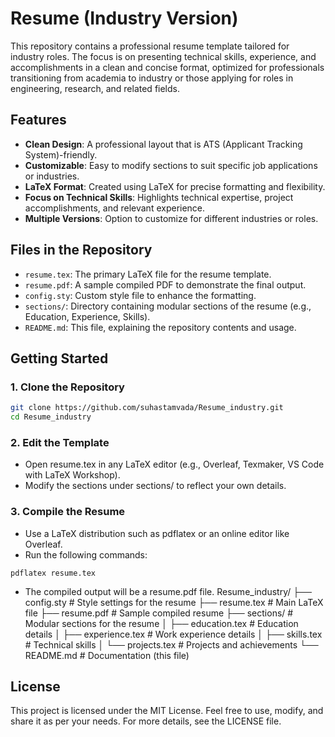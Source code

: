 # Resume (Industry Version)

This repository contains a professional resume template tailored for industry roles. The focus is on presenting technical skills, experience, and accomplishments in a clean and concise format, optimized for professionals transitioning from academia to industry or those applying for roles in engineering, research, and related fields.

## Features

- **Clean Design**: A professional layout that is ATS (Applicant Tracking System)-friendly.
- **Customizable**: Easy to modify sections to suit specific job applications or industries.
- **LaTeX Format**: Created using LaTeX for precise formatting and flexibility.
- **Focus on Technical Skills**: Highlights technical expertise, project accomplishments, and relevant experience.
- **Multiple Versions**: Option to customize for different industries or roles.

## Files in the Repository

- `resume.tex`: The primary LaTeX file for the resume template.
- `resume.pdf`: A sample compiled PDF to demonstrate the final output.
- `config.sty`: Custom style file to enhance the formatting.
- `sections/`: Directory containing modular sections of the resume (e.g., Education, Experience, Skills).
- `README.md`: This file, explaining the repository contents and usage.

## Getting Started

### 1. Clone the Repository

```bash
git clone https://github.com/suhastamvada/Resume_industry.git
cd Resume_industry
```

### 2. Edit the Template
- Open resume.tex in any LaTeX editor (e.g., Overleaf, Texmaker, VS Code with LaTeX Workshop).
- Modify the sections under sections/ to reflect your own details.

### 3. Compile the Resume
- Use a LaTeX distribution such as pdflatex or an online editor like Overleaf.
- Run the following commands:
```
pdflatex resume.tex
```
- The compiled output will be a resume.pdf file.
Resume_industry/
├── config.sty            # Style settings for the resume
├── resume.tex            # Main LaTeX file
├── resume.pdf            # Sample compiled resume
├── sections/             # Modular sections for the resume
│   ├── education.tex     # Education details
│   ├── experience.tex    # Work experience details
│   ├── skills.tex        # Technical skills
│   └── projects.tex      # Projects and achievements
└── README.md             # Documentation (this file)

## License

This project is licensed under the MIT License. Feel free to use, modify, and share it as per your needs. For more details, see the LICENSE file.
